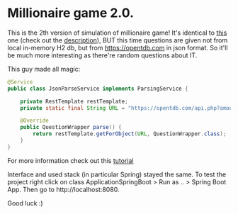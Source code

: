 # Millionaire game 2.0.

This is the 2th version of simulation of
millionaire game! It's identical 
to [this]("https://github.com/Elya2305/TesterAppSpringBoot")
one (check out the [description]("https://github.com/Elya2305/TesterAppSpringBoot/blob/master/README.md")), 
BUT this time questions are given
not from local in-memory H2 db, but
from https://opentdb.com in json format.
So it'll be much 
more interesting as there're random
questions about IT.

This guy made all magic: 
```java
@Service
public class JsonParseService implements ParsingService {

    private RestTemplate restTemplate;
    private static final String URL = "https://opentdb.com/api.php?amount=5&category=18";

    @Override
    public QuestionWrapper parse() {
        return restTemplate.getForObject(URL, QuestionWrapper.class);
    }
}
``` 
For more information check out 
this [tutorial]("https://www.baeldung.com/rest-template) 



Interface and used stack (in particular Spring) stayed 
the same. To test the project right click on class ApplicationSpringBoot > Run as .. > Spring Boot App.
 Then go to http://localhost:8080.
 
 Good luck :)
 
[descriprion]: "https://github.com/Elya2305/TesterAppSpringBoot/blob/master/README.md"
